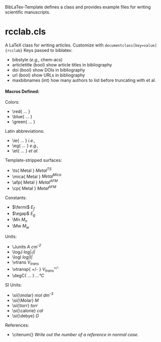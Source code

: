 BibLaTex-Template defines a class and provides example files for writing scientific manuscripts.

# rcclab.cls

A LaTeX class for writing articles.
Customize with `documentclass[key=value]{rcclab}`
Keys passed to biblatex:
- bibstyle (*e.g.,* chem-acs)
- articletitle (bool) show article titles in bibliography
- doi (bool) show DOIs in bibliography
- url (bool) show URLs in bibliography
- maxbibnames (int) how many authors to list before truncating with et al.

#### Macros Defined:

Colors:

- \red{ ... }
- \blue{ ... }
- \green{ ... }

Latin abbreviations:

- \ie{ ... } _i.e.,_
- \eg{ ... } _e.g.,_
- \et{ ... } _et al._

Template-stripped surfaces:

- \ts{ Metal } _Metal<sup>TS</sup>_
- \mica{ Metal } _Metal<sup>Mica</sup>_
- \afp{ Metal } _Metal<sup>AFM</sup>_
- \cp{ Metal } _Metal<sup>AFM</sup>_

Constants:

- $\fermi$ _E<sub>f</sub>_
- $\egap$ _E<sub>g</sub>_
- \Mn _M<sub>n</sub>_
- \Mw _M<sub>w</sub>_

Units:

- \Junits _A cm<sup>-2</sup>_
- \logJ _log|J|_
- \logI _log|I|_
- \vtrans _V<sub>trans</sub>_
- \vtransp{ +/- } _V<sub>trans</sub><sup>+/-</sup>_
- \degC{ ... } _...°C_

SI Units:

- \si{\molar} _mol dm<sup>-3</sup>_
- \si{\Molar} _M_
- \si{\torr} _torr_
- \si{\calorie} _cal_
- \si{\debye} _D_

References:

- \citenum{} _Write out the number of a reference in normal case._

